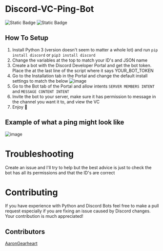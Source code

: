 # Discord-VC-Ping-Bot

![Static Badge](https://img.shields.io/badge/Validated-Apr%2019%202024-brightgreen?style=flat-square)
![Static Badge](https://img.shields.io/badge/Powered%20By-Gearheart%20Studios-tan?style=flat-square)

## How To Setup

1. Install Python 3 (version doesn't seem to matter a whole lot) and run ``` pip install discord ``` or ``` pip3 install discord ```
2. Change the variables at the top to match your ID's and JSON name
3. Create a bot with the Discord Developer Portal and get the bot token. Place the at the last line of the script where it says YOUR_BOT_TOKEN
4. Go to the Installation tab in the Portal and change the default install settings to match the below
![image](https://github.com/AaronGearheart/Discord-VC-Ping-Bot/assets/92656623/a39c097e-456a-41a9-8a2f-0f9390314584)
5. Go to the Bot tab of the Portal and allow intents ``` SERVER MEMBERS INTENT ``` and ``` MESSAGE CONTENT INTENT ```
6. Invite the bot to your server, make sure it has permission to message in the channel you want it to, and view the VC
7. Enjoy 🎉

## Example of what a ping might look like
![image](https://github.com/AaronGearheart/Discord-VC-Ping-Bot/assets/92656623/ce8b8d78-b981-443f-bef0-87242c3972bc)

# Troubleshooting
Create an issue and I'll try to help but the best advice is just to check the bot has all its permissions and that the ID's are correct

# Contributing
If you have experience with Python and Discord Bots feel free to make a pull request especially if you are fixing an issue caused by Discord changes.
Your contribution is much appreciated!
## Contributors
[AaronGearheart](https://github.com/AaronGearheart)
